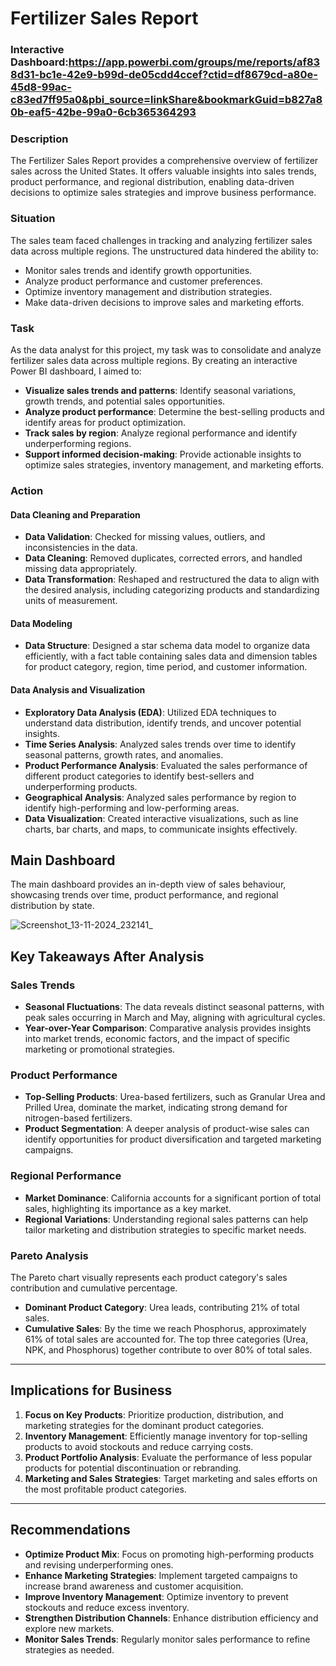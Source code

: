 # Fertilizer Sales Report

### Interactive Dashboard:https://app.powerbi.com/groups/me/reports/af838d31-bc1e-42e9-b99d-de05cdd4ccef?ctid=df8679cd-a80e-45d8-99ac-c83ed7ff95a0&pbi_source=linkShare&bookmarkGuid=b827a80b-eaf5-42be-99a0-6cb365364293

### Description
The Fertilizer Sales Report provides a comprehensive overview of fertilizer sales across the United States. It offers valuable insights into sales trends, product performance, and regional distribution, enabling data-driven decisions to optimize sales strategies and improve business performance.

### Situation
The sales team faced challenges in tracking and analyzing fertilizer sales data across multiple regions. The unstructured data hindered the ability to:
- Monitor sales trends and identify growth opportunities.
- Analyze product performance and customer preferences.
- Optimize inventory management and distribution strategies.
- Make data-driven decisions to improve sales and marketing efforts.

### Task
As the data analyst for this project, my task was to consolidate and analyze fertilizer sales data across multiple regions. By creating an interactive Power BI dashboard, I aimed to:
- **Visualize sales trends and patterns**: Identify seasonal variations, growth trends, and potential sales opportunities.
- **Analyze product performance**: Determine the best-selling products and identify areas for product optimization.
- **Track sales by region**: Analyze regional performance and identify underperforming regions.
- **Support informed decision-making**: Provide actionable insights to optimize sales strategies, inventory management, and marketing efforts.

### Action

#### Data Cleaning and Preparation
- **Data Validation**: Checked for missing values, outliers, and inconsistencies in the data.
- **Data Cleaning**: Removed duplicates, corrected errors, and handled missing data appropriately.
- **Data Transformation**: Reshaped and restructured the data to align with the desired analysis, including categorizing products and standardizing units of measurement.

#### Data Modeling
- **Data Structure**: Designed a star schema data model to organize data efficiently, with a fact table containing sales data and dimension tables for product category, region, time period, and customer information.

#### Data Analysis and Visualization
- **Exploratory Data Analysis (EDA)**: Utilized EDA techniques to understand data distribution, identify trends, and uncover potential insights.
- **Time Series Analysis**: Analyzed sales trends over time to identify seasonal patterns, growth rates, and anomalies.
- **Product Performance Analysis**: Evaluated the sales performance of different product categories to identify best-sellers and underperforming products.
- **Geographical Analysis**: Analyzed sales performance by region to identify high-performing and low-performing areas.
- **Data Visualization**: Created interactive visualizations, such as line charts, bar charts, and maps, to communicate insights effectively.

## Main Dashboard
The main dashboard provides an in-depth view of sales behaviour, showcasing trends over time, product performance, and regional distribution by state.

![Screenshot_13-11-2024_232141_](https://github.com/user-attachments/assets/453aab2e-f9a9-4083-a9c4-deb425461740)

## Key Takeaways After Analysis

### Sales Trends
- **Seasonal Fluctuations**: The data reveals distinct seasonal patterns, with peak sales occurring in March and May, aligning with agricultural cycles.
- **Year-over-Year Comparison**: Comparative analysis provides insights into market trends, economic factors, and the impact of specific marketing or promotional strategies.

### Product Performance
- **Top-Selling Products**: Urea-based fertilizers, such as Granular Urea and Prilled Urea, dominate the market, indicating strong demand for nitrogen-based fertilizers.
- **Product Segmentation**: A deeper analysis of product-wise sales can identify opportunities for product diversification and targeted marketing campaigns.

### Regional Performance
- **Market Dominance**: California accounts for a significant portion of total sales, highlighting its importance as a key market.
- **Regional Variations**: Understanding regional sales patterns can help tailor marketing and distribution strategies to specific market needs.

### Pareto Analysis
The Pareto chart visually represents each product category's sales contribution and cumulative percentage.
- **Dominant Product Category**: Urea leads, contributing 21% of total sales.
- **Cumulative Sales**: By the time we reach Phosphorus, approximately 61% of total sales are accounted for. The top three categories (Urea, NPK, and Phosphorus) together contribute to over 80% of total sales.

---

## Implications for Business

1. **Focus on Key Products**: Prioritize production, distribution, and marketing strategies for the dominant product categories.
2. **Inventory Management**: Efficiently manage inventory for top-selling products to avoid stockouts and reduce carrying costs.
3. **Product Portfolio Analysis**: Evaluate the performance of less popular products for potential discontinuation or rebranding.
4. **Marketing and Sales Strategies**: Target marketing and sales efforts on the most profitable product categories.

---

## Recommendations

- **Optimize Product Mix**: Focus on promoting high-performing products and revising underperforming ones.
- **Enhance Marketing Strategies**: Implement targeted campaigns to increase brand awareness and customer acquisition.
- **Improve Inventory Management**: Optimize inventory to prevent stockouts and reduce excess inventory.
- **Strengthen Distribution Channels**: Enhance distribution efficiency and explore new markets.
- **Monitor Sales Trends**: Regularly monitor sales performance to refine strategies as needed.

